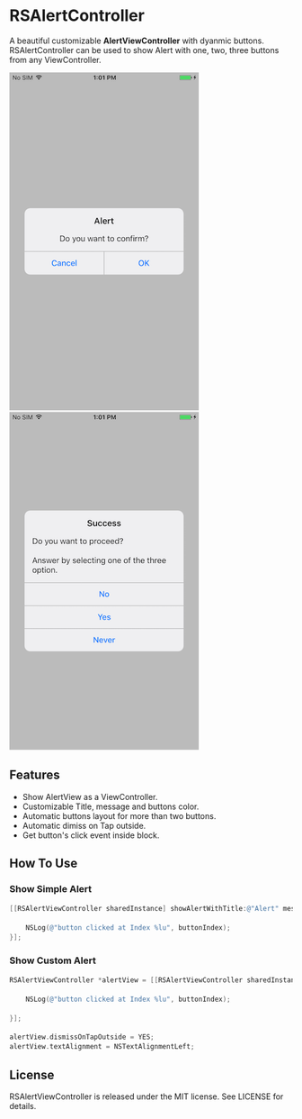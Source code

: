 # RSAlertController

A beautiful customizable **AlertViewController** with dyanmic buttons. 
RSAlertController can be used to show Alert with one, two, three buttons from any ViewController.


![Alt text](/Images/alert1.png?raw=true "Alert 1")       ![Alt text](/Images/alert2.png?raw=true "Alert 2")


## Features

- Show AlertView as a ViewController.
- Customizable Title, message and buttons color.
- Automatic buttons layout for more than two buttons.
- Automatic dimiss on Tap outside.
- Get button's click event inside block.

## How To Use

### Show Simple Alert

```objective-c
[[RSAlertViewController sharedInstance] showAlertWithTitle:@"Alert" message:@"Do you want to confirm?" buttons:@[@"Cancel", @"OK"] fromViewController:self withActionHandler:^(NSUInteger buttonIndex) {

    NSLog(@"button clicked at Index %lu", buttonIndex);
}];
```

### Show Custom Alert

```objective-c
RSAlertViewController *alertView = [[RSAlertViewController sharedInstance] showAlertWithTitle:@"Success" message:@"Do you want to proceed?\n\nAnswer by selecting one of the three option." buttons:@[@"No", @"Yes", @"Never"] fromViewController:self withActionHandler:^(NSUInteger buttonIndex) {

    NSLog(@"button clicked at Index %lu", buttonIndex);

}];

alertView.dismissOnTapOutside = YES;
alertView.textAlignment = NSTextAlignmentLeft;
```

## License

RSAlertViewController is released under the MIT license. See LICENSE for details.

